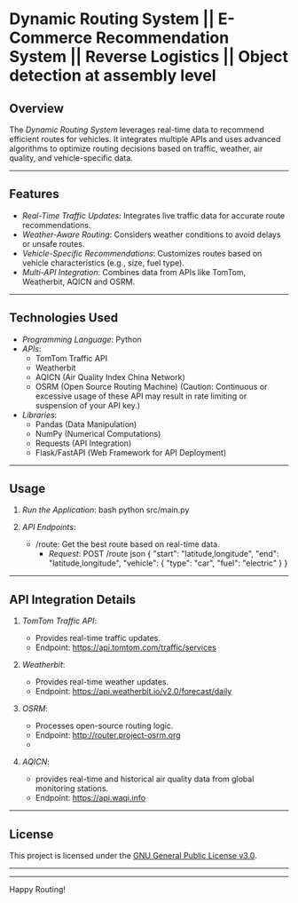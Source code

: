# Dynamic Routing System || E-Commerce Recommendation System || Reverse Logistics || Object detection at assembly level
## Overview
The *Dynamic Routing System* leverages real-time data to recommend efficient routes for vehicles. It integrates multiple APIs and uses advanced algorithms to optimize routing decisions based on traffic, weather, air quality, and vehicle-specific data. 

---

## Features

- *Real-Time Traffic Updates*: Integrates live traffic data for accurate route recommendations.
- *Weather-Aware Routing*: Considers weather conditions to avoid delays or unsafe routes.
- *Vehicle-Specific Recommendations*: Customizes routes based on vehicle characteristics (e.g., size, fuel type).
- *Multi-API Integration*: Combines data from APIs like TomTom, Weatherbit, AQICN and OSRM.

---

## Technologies Used

- *Programming Language*: Python
- *APIs*: 
  - TomTom Traffic API
  - Weatherbit
  - AQICN (Air Quality Index China Network)
  - OSRM (Open Source Routing Machine)
  (Caution: Continuous or excessive usage of these API may result in rate limiting or suspension of your API key.)
- *Libraries*: 
  - Pandas (Data Manipulation)
  - NumPy (Numerical Computations)
  - Requests (API Integration)
  - Flask/FastAPI (Web Framework for API Deployment)

---

## Usage

1. *Run the Application*:
   bash
   python src/main.py
   

2. *API Endpoints*:
   - /route: Get the best route based on real-time data.
     - *Request*: POST /route
       json
       {
         "start": "latitude,longitude",
         "end": "latitude,longitude",
         "vehicle": {
           "type": "car",
           "fuel": "electric"
         }
       }
       
       
---

## API Integration Details

1. *TomTom Traffic API*:
   - Provides real-time traffic updates.
   - Endpoint: https://api.tomtom.com/traffic/services

2. *Weatherbit*:
   - Provides real-time weather updates.
   - Endpoint: https://api.weatherbit.io/v2.0/forecast/daily
   
3. *OSRM*:
   - Processes open-source routing logic.
   - Endpoint: http://router.project-osrm.org
   - 
4. *AQICN*:
   - provides real-time and historical air quality data from global monitoring stations.
   - Endpoint:  https://api.waqi.info

---



## License
This project is licensed under the [GNU General Public License v3.0](LICENSE).

---



---

Happy Routing! 
